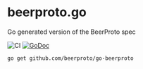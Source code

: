 # beerproto.go
Go generated version of the BeerProto spec

![CI](https://github.com/beerproto/go-beerproto/workflows/CI/badge.svg)
[![GoDoc](https://godoc.org/github.com/beerproto/go-beerproto?status.svg)](https://pkg.go.dev/github.com/beerproto/go-beerprotoo?tab=doc)

```bash
go get github.com/beerproto/go-beerproto
```
